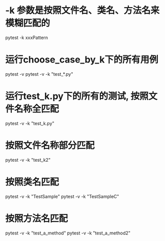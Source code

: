 # -k 参数是按照文件名、类名、方法名来模糊匹配的
pytest -k xxxPattern

# 运行choose_case_by_k下的所有用例
pytest -v
pytest -v -k "test_*.py"

# 运行test_k.py下的所有的测试, 按照文件名称全匹配
pytest -v -k "test_k.py"

# 按照文件名称部分匹配
pytest -v -k "test_k2"

# 按照类名匹配
pytest -v -k "TestSample"
pytest -v -k "TestSampleC"

# 按照方法名匹配
pytest -v -k "test_a_method"
pytest -v -k "test_a_method2"